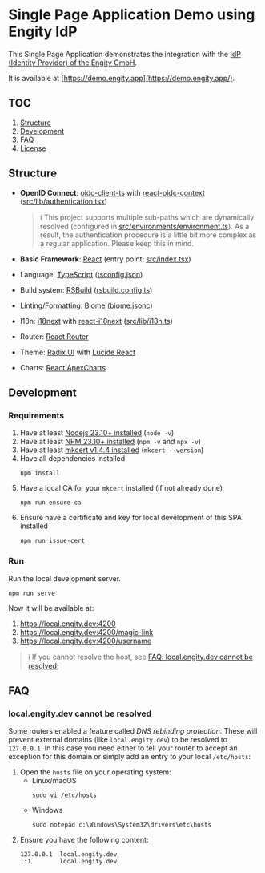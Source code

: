 # Single Page Application Demo using Engity IdP

This Single Page Application demonstrates the integration with the [IdP (Identity Provider) of the Engity GmbH](https://engity.com).

It is available at [https://demo.engity.app](https://demo.engity.app/).

## TOC

1. [Structure](#structure)
2. [Development](#development)
3. [FAQ](#faq)
4. [License](LICENSE)

## Structure

* **OpenID Connect**: [oidc-client-ts](https://github.com/authts/oidc-client-ts) with [react-oidc-context](https://github.com/authts/react-oidc-context) ([src/lib/authentication.tsx](src/lib/authentication.tsx))
  > ℹ️ This project supports multiple sub-paths which are dynamically resolved (configured in [src/environments/environment.ts](src/environments/environment.ts)). As a result, the authentication procedure is a little bit more complex as a regular application. Please keep this in mind.
* **Basic Framework**: [React](https://react.dev/) (entry point: [src/index.tsx](src/index.tsx))


* Language: [TypeScript](https://www.typescriptlang.org/) ([tsconfig.json](tsconfig.json))
* Build system: [RSBuild](https://rsbuild.rs/) ([rsbuild.config.ts](rsbuild.config.ts))
* Linting/Formatting: [Biome](https://biomejs.dev/) ([biome.jsonc](biome.jsonc))
* I18n: [i18next](https://www.i18next.com/) with [react-i18next](https://react.i18next.com/) ([src/lib/i18n.ts](src/lib/i18n.ts))
* Router: [React Router](https://reactrouter.com/)
* Theme: [Radix UI](https://www.radix-ui.com/) with [Lucide React](https://lucide.dev/guide/packages/lucide-react)
* Charts: [React ApexCharts](https://apexcharts.com/docs/react-charts/)

## Development

### Requirements

1. Have at least [Nodejs 23.10+ installed](https://nodejs.org/en/download/) (`node -v`)
2. Have at least [NPM 23.10+ installed](https://nodejs.org/en/download/) (`npm -v` and `npx -v`)
3. Have at least [mkcert v1.4.4 installed](https://github.com/FiloSottile/mkcert) (`mkcert --version`)
4. Have all dependencies installed
    ```shell
    npm install
    ```
5. Have a local CA for your `mkcert` installed (if not already done)
   ```shell
   npm run ensure-ca
   ```
6. Ensure have a certificate and key for local development of this SPA installed
   ```shell
   npm run issue-cert
   ```

### Run

Run the local development server.

```shell
npm run serve
```

Now it will be available at:
1. https://local.engity.dev:4200
2. https://local.engity.dev:4200/magic-link
3. https://local.engity.dev:4200/username

> ℹ️ If you cannot resolve the host, see [FAQ: local.engity.dev cannot be resolved](#localengitydev-cannot-be-resolved);

## FAQ

### local.engity.dev cannot be resolved

Some routers enabled a feature called _DNS rebinding protection_. These will prevent external domains (like `local.engity.dev`) to be resolved to `127.0.0.1`. In this case you need either to tell your router to accept an exception for this domain or simply add an entry to your local `/etc/hosts`:

1. Open the `hosts` file on your operating system:
   * Linux/macOS
     ```shell
     sudo vi /etc/hosts
     ```
   * Windows
     ```shell
     sudo notepad c:\Windows\System32\drivers\etc\hosts
     ```
2. Ensure you have the following content:
   ```
   127.0.0.1  local.engity.dev
   ::1        local.engity.dev
   ```
